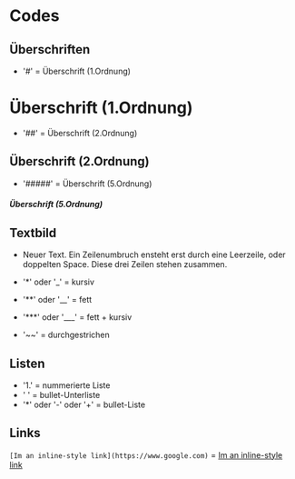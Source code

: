 # Codes
## Überschriften

- '#' = Überschrift (1.Ordnung)
# Überschrift (1.Ordnung)
- '##' = Überschrift (2.Ordnung)
## Überschrift (2.Ordnung)
- '#####' = Überschrift (5.Ordnung)
##### Überschrift (5.Ordnung)

## Textbild
- Neuer Text. Ein Zeilenumbruch ensteht erst durch eine Leerzeile, oder 
doppelten Space. 
Diese drei Zeilen stehen zusammen.

- '*' oder '_' = kursiv
- '**' oder '__' = fett
- '***' oder '___' = fett + kursiv
- '~~' = durchgestrichen
## Listen
- '1.' = nummerierte Liste
- '  ' = bullet-Unterliste
- '*' oder '-' oder '+' = bullet-Liste
## Links
``` [Im an inline-style link](https://www.google.com) ```
 = [Im an inline-style link](https://www.google.com)  



